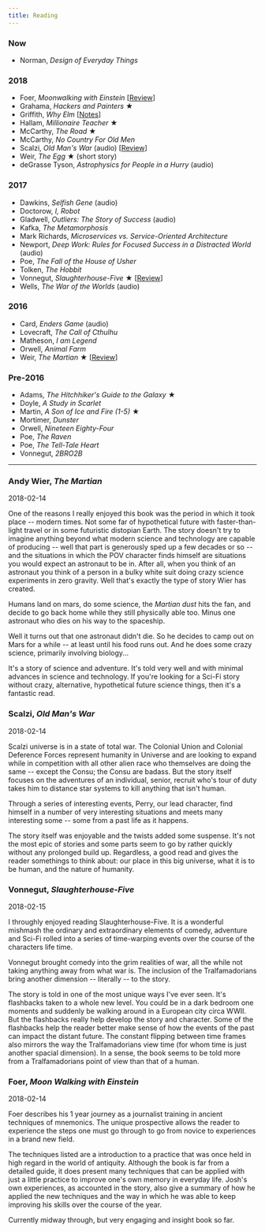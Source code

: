 ```yaml
---
title: Reading
---
```


### Now
- Norman, *Design of Everyday Things*
<!-- - Heller, *Catch-22* -->
<!-- - Neal Stephenson, *Snow Crash* (audio) -->
<!-- - Luis Atencio, Functional Programming in JavaScript -->

### 2018
- Foer, *Moonwalking with Einstein* [[Review](#foer-moon-walking-with-einstein)]
- Grahama, *Hackers and Painters* ★
- Griffith, *Why Elm* [[Notes](/blog/book-notes-matthew-griffith-why-elm/)]
- Hallam, *Millionaire Teacher* ★
- McCarthy, *The Road* ★
- McCarthy, *No Country For Old Men*
- Scalzi, *Old Man's War* (audio) [[Review](#scalzi-old-man-s-war)]
- Weir, *The Egg* ★ (short story)
- deGrasse Tyson, *Astrophysics for People in a Hurry* (audio)

### 2017
- Dawkins, *Selfish Gene* (audio)
- Doctorow, *I, Robot*
- Gladwell, *Outliers: The Story of Success* (audio)
- Kafka, *The Metamorphosis*
- Mark Richards, *Microservices vs. Service-Oriented Architecture*
- Newport, *Deep Work: Rules for Focused Success in a Distracted World* (audio)
- Poe, *The Fall of the House of Usher*
- Tolken, *The Hobbit*
- Vonnegut, *Slaughterhouse-Five* ★ [[Review](#vonnegut-slaughterhouse-five)]
- Wells, *The War of the Worlds* (audio)

### 2016
- Card, *Enders Game* (audio)
- Lovecraft, *The Call of Cthulhu*
- Matheson, *I am Legend*
- Orwell, *Animal Farm*
- Weir, *The Martian* ★ [[Review](#andy-wier-the-martian)]

### Pre-2016
- Adams, *The Hitchhiker's Guide to the Galaxy* ★
- Doyle, *A Study in Scarlet*
- Martin, *A Son of Ice and Fire (1-5)* ★
- Mortimer, *Dunster*
- Orwell, *Nineteen Eighty-Four*
- Poe, *The Raven*
- Poe, *The Tell-Tale Heart*
- Vonnegut, *2BRO2B*

---

### Andy Wier, *The Martian*

2018-02-14

One of the reasons I really enjoyed this book was the period in which it took place --
modern times. Not some far of hypothetical future with faster-than-light travel or in
some futuristic distopian Earth. The story doesn't try to imagine anything beyond what
modern science and technology are capable of producing -- well that part is generously
sped up a few decades or so -- and the situations in which the POV character finds
himself are situations you would expect an astronaut to be in. After all, when you think
of an astronaut you think of a person in a bulky white suit doing crazy science
experiments in zero gravity. Well that's exactly the type of story Wier has created.

Humans land on mars, do some science, the *Martian dust* hits the fan, and decide to go
back home while they still physically able too. Minus one astronaut who dies on his way
to the spaceship.

Well it turns out that one astronaut didn't die. So he decides to camp out on Mars for a
while -- at least until his food runs out. And he does some crazy science, primarily
involving biology...

It's a story of science and adventure. It's told very well and with minimal advances in
science and technology. If you're looking for a Sci-Fi story without crazy, alternative,
hypothetical future science things, then it's a fantastic read.


### Scalzi, *Old Man's War*

2018-02-14

Scalzi universe is in a state of total war. The Colonial Union and Colonial Deference
Forces represent humanity in Universe and are looking to expand while in competition with
all other alien race who themselves are doing the same -- except the Consu; the Consu are
badass. But the story itself focuses on the adventures of an individual, senior, recruit
who's tour of duty takes him to distance star systems to kill anything that isn't human.

Through a series of interesting events, Perry, our lead character, find himself in a
number of very interesting situations and meets many interesting some -- some from a past
life as it happens.

The story itself was enjoyable and the twists added some suspense. It's not the most epic
of stories and some parts seem to go by rather quickly without any prolonged build up.
Regardless, a good read and gives the reader somethings to think about: our place in this
big universe, what it is to be human, and the nature of humanity.


### Vonnegut, *Slaughterhouse-Five*

2018-02-15

I throughly enjoyed reading Slaughterhouse-Five. It is a wonderful mishmash the ordinary
and extraordinary elements of comedy, adventure and Sci-Fi rolled into a series of
time-warping events over the course of the characters life time.

Vonnegut brought comedy into the grim realities of war, all the while not taking anything
away from what war is. The inclusion of the Tralfamadorians bring another dimension --
literally -- to the story.

The story is told in one of the most unique ways I've ever seen. It's flashbacks taken to
a whole new level. You could be in a dark bedroom one moments and suddenly be walking
around in a European city circa WWII. But the flashbacks really help develop the story
and character. Some of the flashbacks help the reader better make sense of how the events
of the past can impact the distant future. The constant flipping between time frames also
mirrors the way the Tralfamadorians view time (for whom time is just another spacial
dimension). In a sense, the book seems to be told more from a Tralfamadorians point of
view than that of a human.


### Foer, *Moon Walking with Einstein*

2018-02-14

Foer describes his 1 year journey as a journalist training in ancient techniques of
mnemonics. The unique prospective allows the reader to experience the steps one must go
through to go from novice to experiences in a brand new field.

The techniques listed are a introduction to a practice that was once held in high regard
in the world of antiquity. Although the book is far from a detailed guide, it does
present many techniques that can be applied with just a little practice to improve one's
own memory in everyday life. Josh's own experiences, as accounted in the story, also give
a summary of how he applied the new techniques and the way in which he was able to keep
improving his skills over the course of the year.

Currently midway through, but very engaging and insight book so far.
